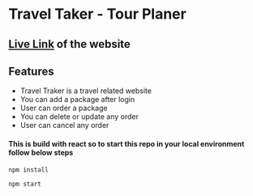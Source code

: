# Travel Taker - Tour Planer

## [Live Link](https://travel-taker-baa7d.web.app/) of the website

## Features

- Travel Traker is a travel related website
- You can add a package after login
- User can order a package
- You can delete or update any order
- User can cancel any order

#### This is build with react so to start this repo in your local environment follow below steps

```sh
npm install
```

```sh
npm start
```
